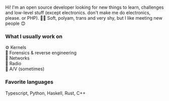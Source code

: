 Hi! I'm an open source developer looking for new things to learn, challenges and low-level stuff (except electronics. don't make me do electronics, please. or PHP). 🏳️‍🌈 Soft, polyam, trans and very shy, but I like meeting new people 😊

### What I usually work on

⚙️ Kernels  
🔬 Forensics & reverse engineering  
📠 Networks  
📡 Radio  
🎥 A/V (sometimes)  

### Favorite languages

Typescript, Python, Haskell, Rust, C++
